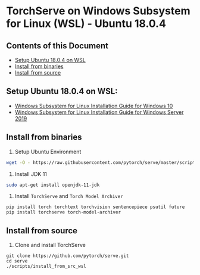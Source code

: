 # TorchServe on Windows Subsystem for Linux (WSL) - Ubuntu 18.0.4

## Contents of this Document

* [Setup Ubuntu 18.0.4 on WSL](#setup-ubuntu-1804-on-wsl)
* [Install from binaries](#install-from-binaries)
* [Install from source](#serve-a-model)

## Setup Ubuntu 18.0.4 on WSL:

 - [Windows Subsystem for Linux Installation Guide for Windows 10](https://docs.microsoft.com/en-us/windows/wsl/install-win10)
 - [Windows Subsystem for Linux Installation Guide for Windows Server 2019](https://docs.microsoft.com/en-us/windows/wsl/install-on-server)
 

## Install from binaries

1. Setup Ubuntu Environment

```bash
wget -O - https://raw.githubusercontent.com/pytorch/serve/master/scripts/setup_wsl_ubuntu | bash
```

1. Install JDK 11

```bash
sudo apt-get install openjdk-11-jdk
```

1. Install `TorchServe` and `Torch Model Archiver`

```
pip install torch torchtext torchvision sentencepiece psutil future
pip install torchserve torch-model-archiver
```

## Install from source

1. Clone and install TorchServe

```
git clone https://github.com/pytorch/serve.git
cd serve
./scripts/install_from_src_wsl
```